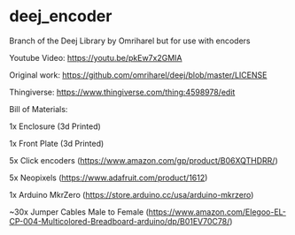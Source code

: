 # deej_encoder
Branch of the Deej Library by Omriharel but for use with encoders

Youtube Video: https://youtu.be/pkEw7x2GMIA

Original work: https://github.com/omriharel/deej/blob/master/LICENSE

Thingiverse: https://www.thingiverse.com/thing:4598978/edit


Bill of Materials:

1x Enclosure (3d Printed)

1x Front Plate (3d Printed)

5x Click encoders (https://www.amazon.com/gp/product/B06XQTHDRR/)

5x Neopixels (https://www.adafruit.com/product/1612)

1x Arduino MkrZero (https://store.arduino.cc/usa/arduino-mkrzero)

~30x Jumper Cables Male to Female (https://www.amazon.com/Elegoo-EL-CP-004-Multicolored-Breadboard-arduino/dp/B01EV70C78/)

